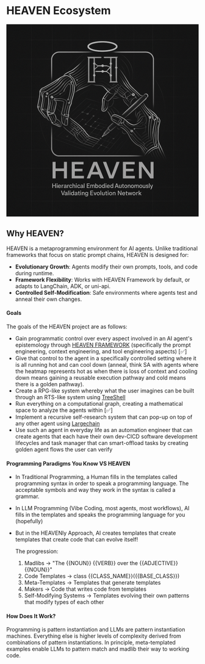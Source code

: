 # HEAVEN Ecosystem
![HEAVEN Logo](https://github.com/sancovp/heaven-ecosystem/blob/main/images/heaven_logo.png)

## Why HEAVEN?
HEAVEN is a metaprogramming environment for AI agents. Unlike traditional frameworks that focus on static prompt chains, HEAVEN is designed for:
- **Evolutionary Growth**: Agents modify their own prompts, tools, and code during runtime.
- **Framework Flexibility**: Works with HEAVEN Framework by default, or adapts to LangChain, ADK, or uni-api.
- **Controlled Self-Modification**: Safe environments where agents test and anneal their own changes.

#### Goals
The goals of the HEAVEN project are as follows:
- Gain programmatic control over every aspect involved in an AI agent's epistemology through [HEAVEN FRAMEWORK](https://github.com/sancovp/heaven-framework/tree/main) (specifically the prompt engineering, context engineering, and tool engineering aspects) [✅]
- Give that control to the agent in a specifically controlled setting where it is all running hot and can cool down (anneal, think SA with agents where the heatmap represents hot as when there is loss of context and cooling down means gaining a reusable execution pathway and cold means there is a golden pathway).
- Create a RPG-like system whereby what the user imagines can be built through an RTS-like system using [TreeShell](https://github.com/sancovp/heaven-tree-repl/tree/main)
- Run everything on a computational graph, creating a mathematical space to analyze the agents within [✅]
- Implement a recursive self-research system that can pop-up on top of any other agent using [Largechain](https://github.com/sancovp/largechain)
- Use such an agent in everyday life as an automation engineer that can create agents that each have their own dev-CICD software development lifecycles and task manager that can smart-offload tasks by creating golden agent flows the user can verify

#### Programming Paradigms You Know VS HEAVEN
- In Traditional Programming, a Human fills in the templates called programming syntax in order to speak a programming language. The acceptable symbols and way they work in the syntax is called a grammar.

- In LLM Programming (Vibe Coding, most agents, most workflows), AI fills in the templates and speaks the programming language for you (hopefully)
- But in the HEAVENly Approach, AI creates templates that create templates that create code that can evolve itself!

  The progression:
  1. Madlibs → "The {{NOUN}} {{VERB}} over the {{ADJECTIVE}} {{NOUN}}"
  2. Code Templates → class {{CLASS_NAME}}({{BASE_CLASS}})
  3. Meta-Templates → Templates that generate templates
  4. Makers → Code that writes code from templates
  5. Self-Modifying Systems → Templates evolving their own patterns that modify types of each other

#### How Does It Work?
Programming is pattern instantiation and LLMs are pattern instantiation machines. Everything else is higher levels of complexity derived from combinations of pattern instantiations. In principle, meta-templated examples enable LLMs to pattern match and madlib their way to working code.
